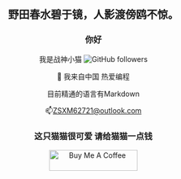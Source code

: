 <div align="center">

## 野田春水碧于镜，人影渡傍鸥不惊。

### 你好

我是战神小猫 ![GitHub followers](https://img.shields.io/github/followers/zhanshenxiaomao)


🌟 我来自中国 热爱编程

目前精通的语言有Markdown

📫ZSXM62721@outlook.com

### 这只猫猫很可爱 请给猫猫一点钱
<a href="https://www.buymeacoffee.com/zhanshenxiaomao" target="_blank"><img src="https://cdn.buymeacoffee.com/buttons/default-blue.png" alt="Buy Me A Coffee" height="41" width="174"></a>


